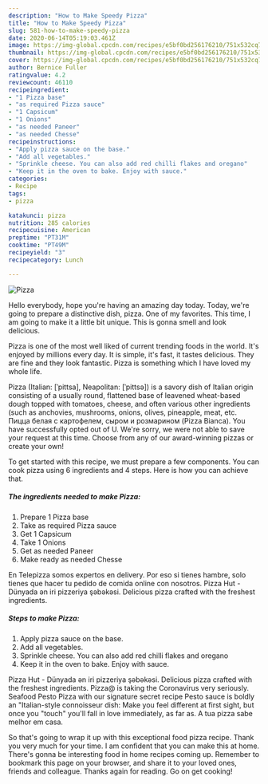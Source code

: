 ```yaml
---
description: "How to Make Speedy Pizza"
title: "How to Make Speedy Pizza"
slug: 581-how-to-make-speedy-pizza
date: 2020-06-14T05:19:03.461Z
image: https://img-global.cpcdn.com/recipes/e5bf0bd256176210/751x532cq70/pizza-recipe-main-photo.jpg
thumbnail: https://img-global.cpcdn.com/recipes/e5bf0bd256176210/751x532cq70/pizza-recipe-main-photo.jpg
cover: https://img-global.cpcdn.com/recipes/e5bf0bd256176210/751x532cq70/pizza-recipe-main-photo.jpg
author: Bernice Fuller
ratingvalue: 4.2
reviewcount: 46110
recipeingredient:
- "1 Pizza base"
- "as required Pizza sauce"
- "1 Capsicum"
- "1 Onions"
- "as needed Paneer"
- "as needed Chesse"
recipeinstructions:
- "Apply pizza sauce on the base."
- "Add all vegetables."
- "Sprinkle cheese. You can also add red chilli flakes and oregano"
- "Keep it in the oven to bake. Enjoy with sauce."
categories:
- Recipe
tags:
- pizza

katakunci: pizza 
nutrition: 285 calories
recipecuisine: American
preptime: "PT31M"
cooktime: "PT49M"
recipeyield: "3"
recipecategory: Lunch

---
```



![Pizza](https://img-global.cpcdn.com/recipes/e5bf0bd256176210/751x532cq70/pizza-recipe-main-photo.jpg)

Hello everybody, hope you're having an amazing day today. Today, we're going to prepare a distinctive dish, pizza. One of my favorites. This time, I am going to make it a little bit unique. This is gonna smell and look delicious.

Pizza is one of the most well liked of current trending foods in the world. It's enjoyed by millions every day. It is simple, it's fast, it tastes delicious. They are fine and they look fantastic. Pizza is something which I have loved my whole life.

Pizza (Italian: [ˈpittsa], Neapolitan: [ˈpittsə]) is a savory dish of Italian origin consisting of a usually round, flattened base of leavened wheat-based dough topped with tomatoes, cheese, and often various other ingredients (such as anchovies, mushrooms, onions, olives, pineapple, meat, etc. Пицца белая с картофелем, сыром и розмарином (Pizza Bianca). You have successfully opted out of U. We&#39;re sorry, we were not able to save your request at this time. Choose from any of our award-winning pizzas or create your own!


To get started with this recipe, we must prepare a few components. You can cook pizza using 6 ingredients and 4 steps. Here is how you can achieve that.

<!--inarticleads1-->

##### The ingredients needed to make Pizza:

1. Prepare 1 Pizza base
1. Take as required Pizza sauce
1. Get 1 Capsicum
1. Take 1 Onions
1. Get as needed Paneer
1. Make ready as needed Chesse


En Telepizza somos expertos en delivery. Por eso si tienes hambre, solo tienes que hacer tu pedido de comida online con nosotros. Pizza Hut - Dünyada ən iri pizzeriya şəbəkəsi. Delicious pizza crafted with the freshest ingredients. 

<!--inarticleads2-->

##### Steps to make Pizza:

1. Apply pizza sauce on the base.
1. Add all vegetables.
1. Sprinkle cheese. You can also add red chilli flakes and oregano
1. Keep it in the oven to bake. Enjoy with sauce.


Pizza Hut - Dünyada ən iri pizzeriya şəbəkəsi. Delicious pizza crafted with the freshest ingredients. Pizza@ is taking the Coronavirus very seriously. Seafood Pesto Pizza with our signature secret recipe Pesto sauce is boldly an &#34;Italian-style connoisseur dish: Make you feel different at first sight, but once you &#34;touch&#34; you&#39;ll fall in love immediately, as far as. A tua pizza sabe melhor em casa. 

So that's going to wrap it up with this exceptional food pizza recipe. Thank you very much for your time. I am confident that you can make this at home. There's gonna be interesting food in home recipes coming up. Remember to bookmark this page on your browser, and share it to your loved ones, friends and colleague. Thanks again for reading. Go on get cooking!
